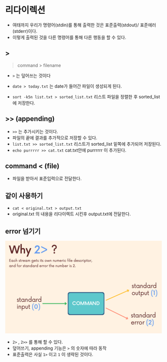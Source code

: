 # 리다이렉션

- 여태까지 우리가 명령어(stdin)를 통해 출력한 것은 표준출력(stdout)/ 표준에러(stderr)이다.
- 이렇게 출력된 것을 다른 명령어를 통해 다른 행동을 할 수 있다.

## >

> command > filename

- `>` 는 덮어쓰는 것이다

- `date > today.txt` 는 date가 들어간 파일이 생성되게 된다.
- `sort -k5n list.txt > sorted_list.txt` 리스트 파일을 정렬한 후 sorted_list에 저장한다.

## >> (appending)

- `>>` 는 추가시키는 것이다.
- 파일의 끝에 결과를 추가적으로 저장할 수 있다.
- `list.txt >> sorted_list.txt` 리스트가 sorted_list 밑쪽에 추가되어 저장된다.
- `echo purrrrr >> cat.txt` cat.txt안에 purrrrrr 이 추가된다. 

## command < (file)

- 파일을 받아서 표준입력으로 전달한다.

## 같이 사용하기

- `cat < original.txt > output.txt` 
- original.txt 의 내용을 리다이렉트 시킨후 output.txt에 전달한다.

## error 넘기기
![Redirection1](images/Redirection1.png)

- `2>` , `2>>` 를 통해 할 수 있다.
- 덮어쓰기, appending 기능은 `>` 의 숫자에 따라 동작
- 표준출력은 사실 `1>` 이고 `1` 이 생략된 것이다.

